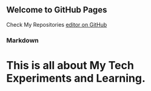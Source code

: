 ## Welcome to GitHub Pages
Check My Repositories [editor on GitHub](https://github.com/HarshaVardhanAcharyAthaluri) 
### Markdown
# This is all about My Tech Experiments and Learning.

